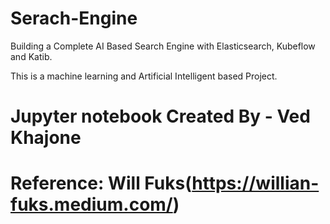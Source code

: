 # Serach-Engine
Building a Complete AI Based Search Engine with Elasticsearch, Kubeflow and Katib.

This is a machine learning and Artificial Intelligent based Project.
# Jupyter notebook Created By - Ved Khajone



# Reference: Will Fuks(https://willian-fuks.medium.com/)
